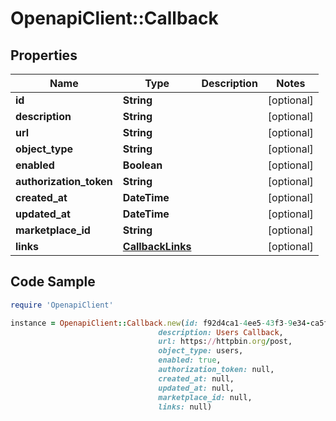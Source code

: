 # OpenapiClient::Callback

## Properties

Name | Type | Description | Notes
------------ | ------------- | ------------- | -------------
**id** | **String** |  | [optional] 
**description** | **String** |  | [optional] 
**url** | **String** |  | [optional] 
**object_type** | **String** |  | [optional] 
**enabled** | **Boolean** |  | [optional] 
**authorization_token** | **String** |  | [optional] 
**created_at** | **DateTime** |  | [optional] 
**updated_at** | **DateTime** |  | [optional] 
**marketplace_id** | **String** |  | [optional] 
**links** | [**CallbackLinks**](CallbackLinks.md) |  | [optional] 

## Code Sample

```ruby
require 'OpenapiClient'

instance = OpenapiClient::Callback.new(id: f92d4ca1-4ee5-43f3-9e34-ca5f759c5e76,
                                 description: Users Callback,
                                 url: https://httpbin.org/post,
                                 object_type: users,
                                 enabled: true,
                                 authorization_token: null,
                                 created_at: null,
                                 updated_at: null,
                                 marketplace_id: null,
                                 links: null)
```


